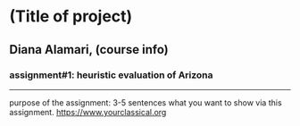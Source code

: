 # (Title of project)
## Diana Alamari, (course info)

### assignment#1: heuristic evaluation of Arizona

---

purpose of the assignment: 3-5 sentences what you want to show via this assignment.
https://www.yourclassical.org



